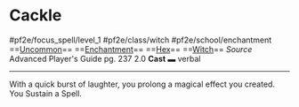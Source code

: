 # Cackle
#pf2e/focus_spell/level_1 #pf2e/class/witch #pf2e/school/enchantment 
==[Uncommon](rules/traits/uncommon.md)== ==[Enchantment](rules/traits/enchantment.md)== ==[Hex](../../../Traits/Hex.md)== ==[Witch](../../../Traits/Witch.md)==
*Source* Advanced Player's Guide pg. 237 2.0
**Cast** ▬ verbal

---
With a quick burst of laughter, you prolong a magical effect you created. You Sustain a Spell.